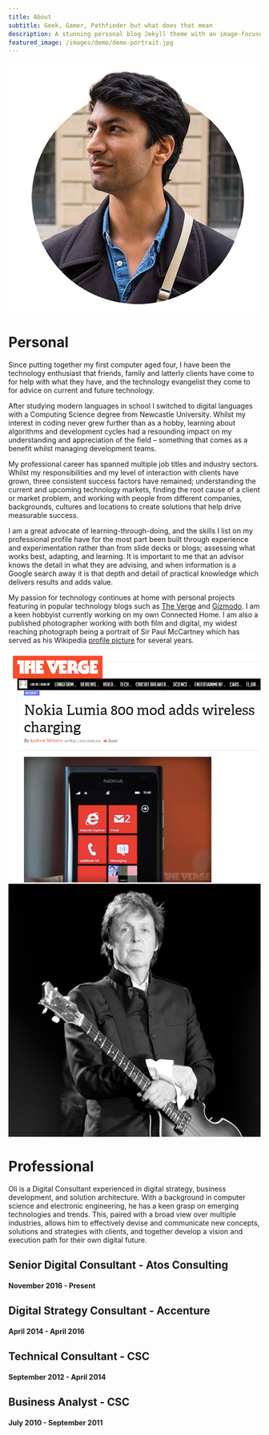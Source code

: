 ```yaml
---
title: About
subtitle: Geek, Gamer, Pathfinder but what does that mean
description: A stunning personal blog Jekyll theme with an image-focused design.
featured_image: /images/demo/demo-portrait.jpg
---
```


![](/images/pages/about/cutout.png)

# Personal

Since putting together my first computer aged four, I have been the technology enthusiast that friends, family and latterly clients have come to for help with what they have, and the technology evangelist they come to for advice on current and future technology.

After studying modern languages in school I switched to digital languages with a Computing Science degree from Newcastle University. Whilst my interest in coding never grew further than as a hobby, learning about algorithms and development cycles had a resounding impact on my understanding and appreciation of the field – something that comes as a benefit whilst managing development teams.

My professional career has spanned multiple job titles and industry sectors. Whilst my responsibilities and my level of interaction with clients have grown, three consistent success factors have remained; understanding the current and upcoming technology markets, finding the root cause of a client or market problem, and working with people from different companies, backgrounds, cultures and locations to create solutions that help drive measurable success.

I am a great advocate of learning-through-doing, and the skills I list on my professional profile have for the most part been built through experience and experimentation rather than from slide decks or blogs; assessing what works best, adapting, and learning. It is important to me that an advisor knows the detail in what they are advising, and when information is a Google search away it is that depth and detail of practical knowledge which delivers results and adds value.

My passion for technology continues at home with personal projects featuring in popular technology blogs such as [The Verge](http://www.theverge.com/2012/5/1/2992041/nokia-lumia-800-wireless-charging-mod) and [Gizmodo](http://www.gizmodo.com.au/2012/05/hack-a-lumia-800-for-inductive-charging/). I am a keen hobbyist currently working on my own Connected Home. I am also a published photographer working with both film and digital, my widest reaching photograph being a portrait of Sir Paul McCartney which has served as his Wikipedia [profile picture](https://en.wikipedia.org/wiki/Paul_McCartney#/media/File:Paul_McCartney_black_and_white_2010.jpg) for several years. 

<div class="gallery" data-columns="2">
    <img src="/images/pages/about/verge.jpg">
    <img src="/images/pages/about/mccartney.jpg">
</div>


# Professional

Oli is a Digital Consultant experienced in digital strategy, business development, and solution architecture. With a background in computer science and electronic engineering, he has a keen grasp on emerging technologies and trends. This, paired with a broad view over multiple industries, allows him to effectively devise and communicate new concepts, solutions and strategies with clients, and together develop a vision and execution path for their own digital future.

 

## Senior Digital Consultant - Atos Consulting
#### November 2016 - Present


## Digital Strategy Consultant - Accenture
#### April 2014 - April 2016


## Technical Consultant - CSC
#### September 2012 - April 2014  


## Business Analyst - CSC
#### July 2010 - September 2011
